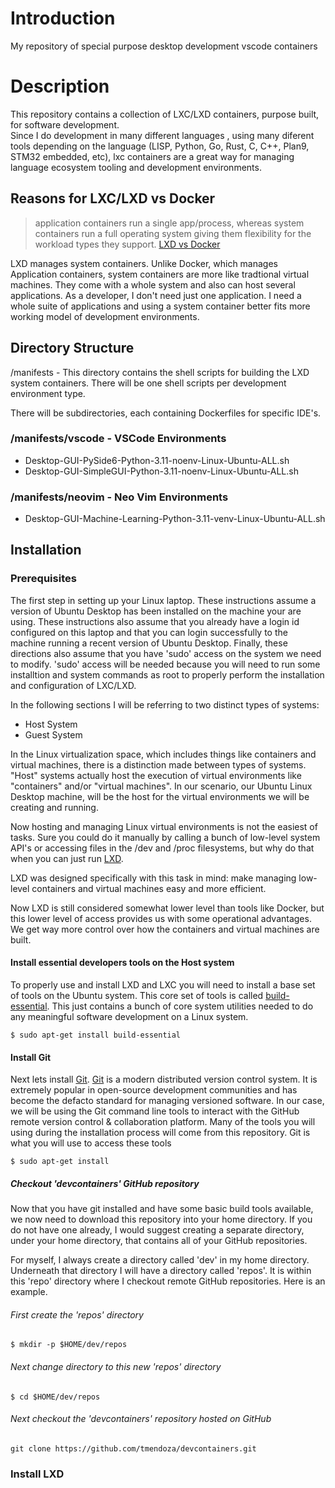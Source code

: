 # Introduction
My repository of special purpose desktop development vscode containers

# Description
This repository contains a collection of LXC/LXD containers, purpose built, for software development.  
Since I do development in many different languages , using many diferent tools depending on the language (LISP, Python, Go, Rust, C, C++, Plan9, STM32 embedded, etc), lxc containers are 
a great way for managing language ecosystem tooling and development environments.  

## Reasons for LXC/LXD vs Docker

> application containers run a single app/process, whereas system containers run a full operating system giving them flexibility for the workload types they support.  [LXD vs Docker](https://ubuntu.com/blog/lxd-vs-docker)

LXD manages system containers.  Unlike Docker, which manages Application containers, system containers are more like tradtional virtual machines.  They come with a whole system and also can host several  applications.  As a developer, I don't need just one application.  I need a whole suite of applications and using a system container better fits more working model of development environments.

## Directory Structure
 /manifests - This directory contains the shell scripts for building the LXD system containers.  There will be one shell scripts per development environment type. 

There will be subdirectories, each containing Dockerfiles for specific IDE's.

### /manifests/vscode - VSCode Environments

* Desktop-GUI-PySide6-Python-3.11-noenv-Linux-Ubuntu-ALL.sh 
* Desktop-GUI-SimpleGUI-Python-3.11-noenv-Linux-Ubuntu-ALL.sh 

### /manifests/neovim - Neo Vim Environments

* Desktop-GUI-Machine-Learning-Python-3.11-venv-Linux-Ubuntu-ALL.sh 

## Installation

### Prerequisites
The first step in setting up your Linux laptop.  These instructions assume a version of Ubuntu Desktop has been installed on the machine your are using.  These instructions also assume that you already have a login id configured on this laptop and that you can login successfully to the machine running a recent version of Ubuntu Desktop.  Finally, these directions also assume that you have 'sudo' access on the system we need to modify.  'sudo' access will be needed because you will need to run some installtion and system commands as root to properly perform the installation and configuration of LXC/LXD.

In the following sections I will be referring to two distinct types of systems:

* Host System
* Guest System

In the Linux virtualization space, which includes things like containers and virtual machines, there is a distinction made between types of systems.  "Host" systems actually host the execution of virtual environments like "containers" and/or "virtual machines".  In our scenario, our Ubuntu Linux Desktop machine, will be the host for the virtual environments we will be creating and running.

Now hosting and managing Linux virtual environments is not the easiest of tasks.  Sure you could do it manually by calling a bunch of low-level system API's or accessing files in the /dev and /proc filesystems, but why do that when you can just run [LXD](https://linuxcontainers.org/lxd/introduction/).

LXD was designed specifically with this task in mind:  make managing low-level containers and virtual machines easy and more efficient.

Now LXD is still considered somewhat lower level than tools like Docker, but this lower level of access provides us with some operational advantages.  We get way more control over how the containers and virtual machines are built.

#### Install essential developers tools on the Host system
To properly use and install LXD and LXC you will need to install a base set of tools on the Ubuntu system.  This core set of tools is called [build-essential](https://packages.ubuntu.com/jammy/devel/build-essential).  This just contains a bunch of core system utilities needed to do any meaningful software development on a Linux system.

`
$ sudo apt-get install build-essential
`
#### Install Git 
Next lets install [Git](https://packages.ubuntu.com/jammy/git).  [Git](https://git-scm.com/) is a modern distributed version control system.  It is extremely popular in open-source development communities and has become the defacto standard for managing versioned software.  In our case, we will be using the Git command line tools to interact with the GitHub remote version control & collaboration platform.  Many of the tools you will using during the installation process will come from this repository.  Git is what you will use to access these tools

`
$ sudo apt-get install 
`

##### Checkout 'devcontainers' GitHub repository
Now that you have git installed and have some basic build tools available, we now need to download this repository into your home directory.  If you do not have one already, I would suggest creating a separate directory, under your home directory, that contains all of your GitHub repositories.  

For myself, I always create a directory called 'dev' in my home directory.  Underneath that directory I will have a directory called 'repos'.  It is within this 'repo' directory where I checkout remote GitHub repositories.  Here is an example.

###### First create the 'repos' directory
`
$ mkdir -p $HOME/dev/repos
`

###### Next change directory to this new 'repos' directory
`
$ cd $HOME/dev/repos
`

###### Next checkout the 'devcontainers' repository hosted on GitHub
`
git clone https://github.com/tmendoza/devcontainers.git
`


### Install LXD


